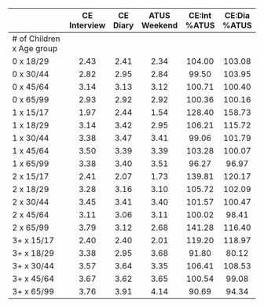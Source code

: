
|                      | CE<br>Interview |  CE<br>Diary | ATUS<br>Weekend | CE:Int<br>%ATUS | CE:Dia<br>%ATUS |
| -------------------- | :----------: | :----------: | :----------: | :----------: | :----------: |
| # of Children x Age group |              |              |              |              |              |
| 0 x 18/29            |         2.43 |         2.41 |         2.34 |       104.00 |       103.08 |
| 0 x 30/44            |         2.82 |         2.95 |         2.84 |        99.50 |       103.95 |
| 0 x 45/64            |         3.14 |         3.13 |         3.12 |       100.71 |       100.40 |
| 0 x 65/99            |         2.93 |         2.92 |         2.92 |       100.36 |       100.16 |
| 1 x 15/17            |         1.97 |         2.44 |         1.54 |       128.40 |       158.73 |
| 1 x 18/29            |         3.14 |         3.42 |         2.95 |       106.21 |       115.72 |
| 1 x 30/44            |         3.38 |         3.47 |         3.41 |        99.06 |       101.79 |
| 1 x 45/64            |         3.50 |         3.39 |         3.39 |       103.28 |       100.07 |
| 1 x 65/99            |         3.38 |         3.40 |         3.51 |        96.27 |        96.97 |
| 2 x 15/17            |         2.41 |         2.07 |         1.73 |       139.81 |       120.17 |
| 2 x 18/29            |         3.28 |         3.16 |         3.10 |       105.72 |       102.09 |
| 2 x 30/44            |         3.45 |         3.41 |         3.40 |       101.57 |       100.47 |
| 2 x 45/64            |         3.11 |         3.06 |         3.11 |       100.02 |        98.41 |
| 2 x 65/99            |         3.79 |         3.12 |         2.68 |       141.28 |       116.40 |
| 3+ x 15/17           |         2.40 |         2.40 |         2.01 |       119.20 |       118.97 |
| 3+ x 18/29           |         3.38 |         2.95 |         3.68 |        91.80 |        80.12 |
| 3+ x 30/44           |         3.57 |         3.64 |         3.35 |       106.41 |       108.53 |
| 3+ x 45/64           |         3.67 |         3.62 |         3.65 |       100.54 |        99.08 |
| 3+ x 65/99           |         3.76 |         3.91 |         4.14 |        90.69 |        94.34 |

